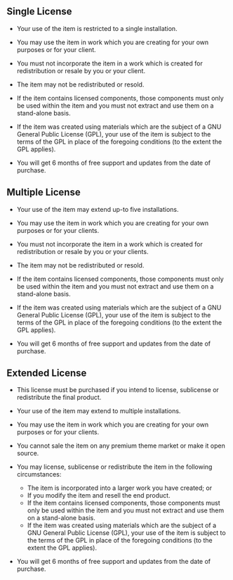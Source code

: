 ## Single License

- Your use of the item is restricted to a single installation.

- You may use the item in work which you are creating for your own purposes or for your client.

- You must not incorporate the item in a work which is created for redistribution or resale by you or your client.

- The item may not be redistributed or resold.

- If the item contains licensed components, those components must only be used within the item and you must not extract and use them on a stand-alone basis.

- If the item was created using materials which are the subject of a GNU General Public License (GPL), your use of the item is subject to the terms of the GPL in place of the foregoing conditions (to the extent the GPL applies).

- You will get 6 months of free support and updates from the date of purchase.




## Multiple License

- Your use of the item may extend up-to five installations.

- You may use the item in work which you are creating for your own purposes or for your clients.

- You must not incorporate the item in a work which is created for redistribution or resale by you or your clients.

- The item may not be redistributed or resold.

- If the item contains licensed components, those components must only be used within the item and you must not extract and use them on a stand-alone basis.

- If the item was created using materials which are the subject of a GNU General Public License (GPL), your use of the item is subject to the terms of the GPL in place of the foregoing conditions (to the extent the GPL applies).

- You will get 6 months of free support and updates from the date of purchase.




## Extended License

-	This license must be purchased if you intend to license, sublicense or redistribute the final product.

-	Your use of the item may extend to multiple installations.

-	You may use the item in work which you are creating for your own purposes or for your clients.

-	You cannot sale the item on any premium theme market or make it open source.

-	You may license, sublicense or redistribute the item in the following circumstances:
	*	The item is incorporated into a larger work you have created; or
	*	If you modify the item and resell the end product.
	*	If the item contains licensed components, those components must only be used within the item and you must not extract and use them on a stand-alone basis.
	*	If the item was created using materials which are the subject of a GNU General Public License (GPL), your use of the item is subject to the terms of the GPL in place of the foregoing conditions (to the extent the GPL applies).

- You will get 6 months of free support and updates from the date of purchase.